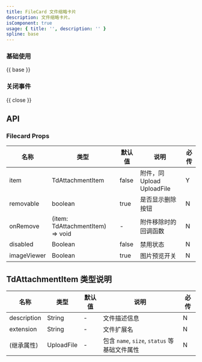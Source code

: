 ```yaml
---
title: FileCard 文件缩略卡片
description: 文件缩略卡片。
isComponent: true
usage: { title: '', description: '' }
spline: base
---
```


### 基础使用

{{ base }}

### 关闭事件

{{ close }}

## API

### Filecard Props

名称 | 类型 | 默认值 | 说明 | 必传
-- | -- | -- | -- | --
item |  TdAttachmentItem | false | 附件，同 Upload UploadFile | Y
removable | boolean | true | 是否显示删除按钮 | N
onRemove | (item:  TdAttachmentItem) => void | - | 附件移除时的回调函数 | N
disabled | Boolean | false | 禁用状态 | N
imageViewer | Boolean | true | 图片预览开关 | N

## TdAttachmentItem 类型说明
名称 | 类型 | 默认值 | 说明 | 必传
-- | -- | -- | -- | --
description | String | - | 文件描述信息 | N
extension | String | - | 文件扩展名 | N
(继承属性) | UploadFile | - | 包含 `name`, `size`, `status` 等基础文件属性 | N

